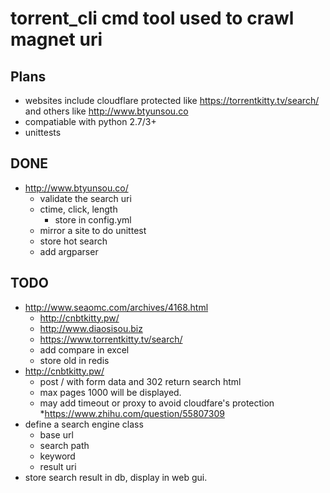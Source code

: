 # torrent_cli cmd tool used to crawl magnet uri
## Plans
- websites include cloudflare protected like https://torrentkitty.tv/search/ and others like http://www.btyunsou.co 
- compatiable with python 2.7/3+
- unittests
## DONE
* http://www.btyunsou.co/
    * validate the search uri
    * ctime, click, length
        * store in config.yml
    * mirror a site to do unittest
    * store hot search
    * add argparser

## TODO
* http://www.seaomc.com/archives/4168.html
    * http://cnbtkitty.pw/
    * http://www.diaosisou.biz
    * https://www.torrentkitty.tv/search/
    * add compare in excel
    * store old in redis
* http://cnbtkitty.pw/
    * post / with form data and 302 return search html
    * max pages 1000 will be displayed.
    * may add timeout or proxy to avoid cloudfare's protection
        *https://www.zhihu.com/question/55807309
* define a search engine class
    * base url
    * search path
    * keyword
    * result uri
* store search result in db, display in web gui.
 